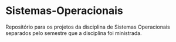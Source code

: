 # Sistemas-Operacionais
Repositório para os projetos da disciplina de Sistemas Operacionais separados pelo semestre que a disciplina foi ministrada.
